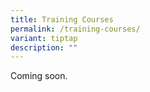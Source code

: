```yaml
---
title: Training Courses
permalink: /training-courses/
variant: tiptap
description: ""
---
```

<p></p>
<p>Coming soon.</p>
